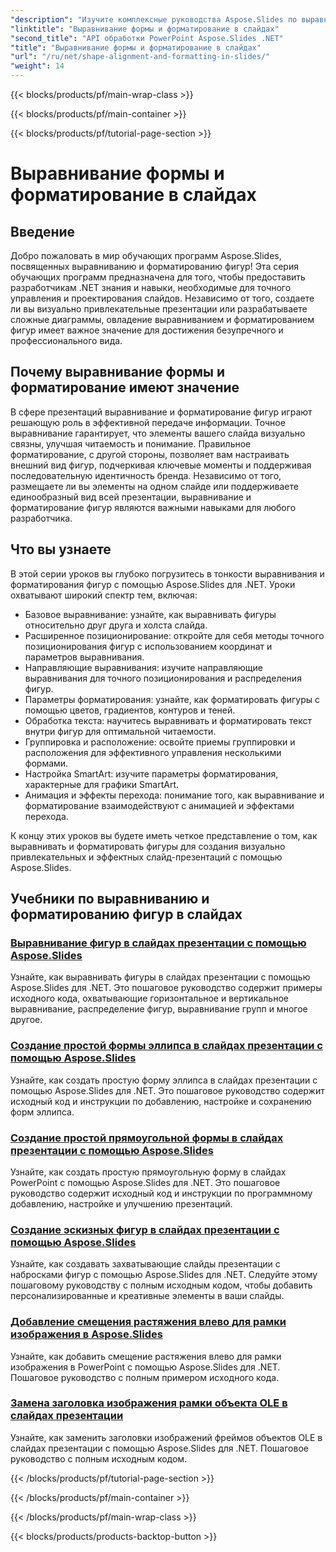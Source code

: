 ```yaml
---
"description": "Изучите комплексные руководства Aspose.Slides по выравниванию и форматированию фигур в приложениях .NET. Научитесь выравнивать и форматировать фигуры без усилий, улучшая точность слайдовых презентаций."
"linktitle": "Выравнивание формы и форматирование в слайдах"
"second_title": "API обработки PowerPoint Aspose.Slides .NET"
"title": "Выравнивание формы и форматирование в слайдах"
"url": "/ru/net/shape-alignment-and-formatting-in-slides/"
"weight": 14
---
```


{{< blocks/products/pf/main-wrap-class >}}

{{< blocks/products/pf/main-container >}}

{{< blocks/products/pf/tutorial-page-section >}}

# Выравнивание формы и форматирование в слайдах


## Введение

Добро пожаловать в мир обучающих программ Aspose.Slides, посвященных выравниванию и форматированию фигур! Эта серия обучающих программ предназначена для того, чтобы предоставить разработчикам .NET знания и навыки, необходимые для точного управления и проектирования слайдов. Независимо от того, создаете ли вы визуально привлекательные презентации или разрабатываете сложные диаграммы, овладение выравниванием и форматированием фигур имеет важное значение для достижения безупречного и профессионального вида.

## Почему выравнивание формы и форматирование имеют значение

В сфере презентаций выравнивание и форматирование фигур играют решающую роль в эффективной передаче информации. Точное выравнивание гарантирует, что элементы вашего слайда визуально связны, улучшая читаемость и понимание. Правильное форматирование, с другой стороны, позволяет вам настраивать внешний вид фигур, подчеркивая ключевые моменты и поддерживая последовательную идентичность бренда. Независимо от того, размещаете ли вы элементы на одном слайде или поддерживаете единообразный вид всей презентации, выравнивание и форматирование фигур являются важными навыками для любого разработчика.

## Что вы узнаете

В этой серии уроков вы глубоко погрузитесь в тонкости выравнивания и форматирования фигур с помощью Aspose.Slides для .NET. Уроки охватывают широкий спектр тем, включая:

- Базовое выравнивание: узнайте, как выравнивать фигуры относительно друг друга и холста слайда.
- Расширенное позиционирование: откройте для себя методы точного позиционирования фигур с использованием координат и параметров выравнивания.
- Направляющие выравнивания: изучите направляющие выравнивания для точного позиционирования и распределения фигур.
- Параметры форматирования: узнайте, как форматировать фигуры с помощью цветов, градиентов, контуров и теней.
- Обработка текста: научитесь выравнивать и форматировать текст внутри фигур для оптимальной читаемости.
- Группировка и расположение: освойте приемы группировки и расположения для эффективного управления несколькими формами.
- Настройка SmartArt: изучите параметры форматирования, характерные для графики SmartArt.
- Анимация и эффекты перехода: понимание того, как выравнивание и форматирование взаимодействуют с анимацией и эффектами перехода.

К концу этих уроков вы будете иметь четкое представление о том, как выравнивать и форматировать фигуры для создания визуально привлекательных и эффектных слайд-презентаций с помощью Aspose.Slides.

## Учебники по выравниванию и форматированию фигур в слайдах
### [Выравнивание фигур в слайдах презентации с помощью Aspose.Slides](./aligning-shapes/)
Узнайте, как выравнивать фигуры в слайдах презентации с помощью Aspose.Slides для .NET. Это пошаговое руководство содержит примеры исходного кода, охватывающие горизонтальное и вертикальное выравнивание, распределение фигур, выравнивание групп и многое другое.
### [Создание простой формы эллипса в слайдах презентации с помощью Aspose.Slides](./creating-simple-ellipse-shape/)
Узнайте, как создать простую форму эллипса в слайдах презентации с помощью Aspose.Slides для .NET. Это пошаговое руководство содержит исходный код и инструкции по добавлению, настройке и сохранению форм эллипса.
### [Создание простой прямоугольной формы в слайдах презентации с помощью Aspose.Slides](./creating-simple-rectangle-shape/)
Узнайте, как создать простую прямоугольную форму в слайдах PowerPoint с помощью Aspose.Slides для .NET. Это пошаговое руководство содержит исходный код и инструкции по программному добавлению, настройке и улучшению презентаций.
### [Создание эскизных фигур в слайдах презентации с помощью Aspose.Slides](./creating-sketched-shapes/)
Узнайте, как создавать захватывающие слайды презентации с набросками фигур с помощью Aspose.Slides для .NET. Следуйте этому пошаговому руководству с полным исходным кодом, чтобы добавить персонализированные и креативные элементы в ваши слайды.
### [Добавление смещения растяжения влево для рамки изображения в Aspose.Slides](./adding-stretch-offset-left-picture-frame/)
Узнайте, как добавить смещение растяжения влево для рамки изображения в PowerPoint с помощью Aspose.Slides для .NET. Пошаговое руководство с полным примером исходного кода.
### [Замена заголовка изображения рамки объекта OLE в слайдах презентации](./substituting-picture-title-ole-object-frame/)
Узнайте, как заменить заголовки изображений фреймов объектов OLE в слайдах презентации с помощью Aspose.Slides для .NET. Пошаговое руководство с полным исходным кодом.

{{< /blocks/products/pf/tutorial-page-section >}}

{{< /blocks/products/pf/main-container >}}

{{< /blocks/products/pf/main-wrap-class >}}

{{< blocks/products/products-backtop-button >}}